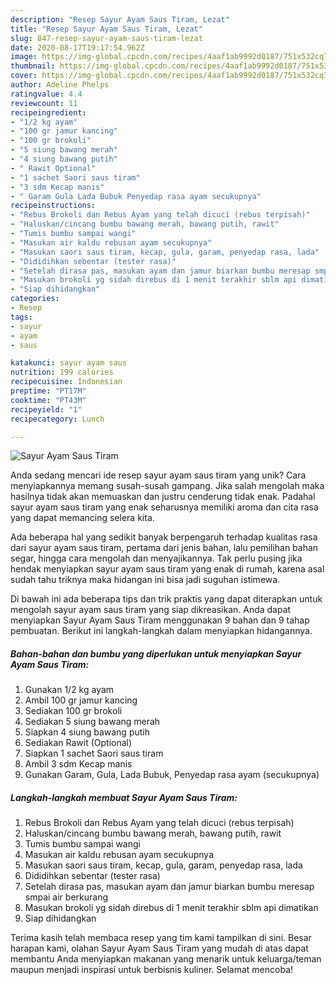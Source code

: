 ```yaml
---
description: "Resep Sayur Ayam Saus Tiram, Lezat"
title: "Resep Sayur Ayam Saus Tiram, Lezat"
slug: 847-resep-sayur-ayam-saus-tiram-lezat
date: 2020-08-17T19:17:54.962Z
image: https://img-global.cpcdn.com/recipes/4aaf1ab9992d0187/751x532cq70/sayur-ayam-saus-tiram-foto-resep-utama.jpg
thumbnail: https://img-global.cpcdn.com/recipes/4aaf1ab9992d0187/751x532cq70/sayur-ayam-saus-tiram-foto-resep-utama.jpg
cover: https://img-global.cpcdn.com/recipes/4aaf1ab9992d0187/751x532cq70/sayur-ayam-saus-tiram-foto-resep-utama.jpg
author: Adeline Phelps
ratingvalue: 4.4
reviewcount: 11
recipeingredient:
- "1/2 kg ayam"
- "100 gr jamur kancing"
- "100 gr brokoli"
- "5 siung bawang merah"
- "4 siung bawang putih"
- " Rawit Optional"
- "1 sachet Saori saus tiram"
- "3 sdm Kecap manis"
- " Garam Gula Lada Bubuk Penyedap rasa ayam secukupnya"
recipeinstructions:
- "Rebus Brokoli dan Rebus Ayam yang telah dicuci (rebus terpisah)"
- "Haluskan/cincang bumbu bawang merah, bawang putih, rawit"
- "Tumis bumbu sampai wangi"
- "Masukan air kaldu rebusan ayam secukupnya"
- "Masukan saori saus tiram, kecap, gula, garam, penyedap rasa, lada"
- "Dididihkan sebentar (tester rasa)"
- "Setelah dirasa pas, masukan ayam dan jamur biarkan bumbu meresap smpai air berkurang"
- "Masukan brokoli yg sidah direbus di 1 menit terakhir sblm api dimatikan"
- "Siap dihidangkan"
categories:
- Resep
tags:
- sayur
- ayam
- saus

katakunci: sayur ayam saus 
nutrition: 199 calories
recipecuisine: Indonesian
preptime: "PT17M"
cooktime: "PT43M"
recipeyield: "1"
recipecategory: Lunch

---
```



![Sayur Ayam Saus Tiram](https://img-global.cpcdn.com/recipes/4aaf1ab9992d0187/751x532cq70/sayur-ayam-saus-tiram-foto-resep-utama.jpg)

Anda sedang mencari ide resep sayur ayam saus tiram yang unik? Cara menyiapkannya memang susah-susah gampang. Jika salah mengolah maka hasilnya tidak akan memuaskan dan justru cenderung tidak enak. Padahal sayur ayam saus tiram yang enak seharusnya memiliki aroma dan cita rasa yang dapat memancing selera kita.

Ada beberapa hal yang sedikit banyak berpengaruh terhadap kualitas rasa dari sayur ayam saus tiram, pertama dari jenis bahan, lalu pemilihan bahan segar, hingga cara mengolah dan menyajikannya. Tak perlu pusing jika hendak menyiapkan sayur ayam saus tiram yang enak di rumah, karena asal sudah tahu triknya maka hidangan ini bisa jadi suguhan istimewa.




Di bawah ini ada beberapa tips dan trik praktis yang dapat diterapkan untuk mengolah sayur ayam saus tiram yang siap dikreasikan. Anda dapat menyiapkan Sayur Ayam Saus Tiram menggunakan 9 bahan dan 9 tahap pembuatan. Berikut ini langkah-langkah dalam menyiapkan hidangannya.

<!--inarticleads1-->

##### Bahan-bahan dan bumbu yang diperlukan untuk menyiapkan Sayur Ayam Saus Tiram:

1. Gunakan 1/2 kg ayam
1. Ambil 100 gr jamur kancing
1. Sediakan 100 gr brokoli
1. Sediakan 5 siung bawang merah
1. Siapkan 4 siung bawang putih
1. Sediakan  Rawit (Optional)
1. Siapkan 1 sachet Saori saus tiram
1. Ambil 3 sdm Kecap manis
1. Gunakan  Garam, Gula, Lada Bubuk, Penyedap rasa ayam (secukupnya)




<!--inarticleads2-->

##### Langkah-langkah membuat Sayur Ayam Saus Tiram:

1. Rebus Brokoli dan Rebus Ayam yang telah dicuci (rebus terpisah)
1. Haluskan/cincang bumbu bawang merah, bawang putih, rawit
1. Tumis bumbu sampai wangi
1. Masukan air kaldu rebusan ayam secukupnya
1. Masukan saori saus tiram, kecap, gula, garam, penyedap rasa, lada
1. Dididihkan sebentar (tester rasa)
1. Setelah dirasa pas, masukan ayam dan jamur biarkan bumbu meresap smpai air berkurang
1. Masukan brokoli yg sidah direbus di 1 menit terakhir sblm api dimatikan
1. Siap dihidangkan




Terima kasih telah membaca resep yang tim kami tampilkan di sini. Besar harapan kami, olahan Sayur Ayam Saus Tiram yang mudah di atas dapat membantu Anda menyiapkan makanan yang menarik untuk keluarga/teman maupun menjadi inspirasi untuk berbisnis kuliner. Selamat mencoba!
